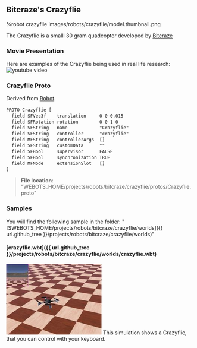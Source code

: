 ## Bitcraze's Crazyflie

%robot crazyflie images/robots/crazyflie/model.thumbnail.png

The Crazyflie is a smalll 30 gram quadcopter developed by [Bitcraze](https://www.bitcraze.io)

### Movie Presentation

Here are examples of the Crazyflie being used in real life research:
![youtube video](https://youtu.be/zgUz5USTw6c)

### Crazyflie Proto

Derived from [Robot](../reference/robot.md).

```
PROTO Crazyflie [
  field SFVec3f    translation     0 0 0.015
  field SFRotation rotation        0 0 1 0
  field SFString   name            "Crazyflie"
  field SFString   controller      "crazyflie"
  field MFString   controllerArgs  []
  field SFString   customData      ""
  field SFBool     supervisor      FALSE
  field SFBool     synchronization TRUE
  field MFNode     extensionSlot   []
]
```
> **File location**: "WEBOTS\_HOME/projects/robots/bitcraze/crazyflie/protos/Crazyflie.proto"

### Samples

You will find the following sample in the folder: "[$WEBOTS\_HOME/projects/robots/bitcraze/crazyflie/worlds]({{ url.github_tree }}/projects/robots/bitcraze/crazyflie/worlds)"

#### [crazyflie.wbt]({{ url.github_tree }}/projects/robots/bitcraze/crazyflie/worlds/crazyflie.wbt)

![crazyflie.wbt.png](images/robots/crazyflie/crazyflie.wbt.jpg) This simulation shows a Crazyflie, that you can control with your keyboard.
